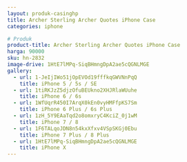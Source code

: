 ```yaml
---
layout: produk-casinghp
title: Archer Sterling Archer Quotes iPhone Case
categories: iphone

# Produk
product-title: Archer Sterling Archer Quotes iPhone Case
harga: 90000
sku: hn-2832
image-drive: 1HtE7lMPq-SiqBHmngDpA2ae5cQGNLMGE
gallery:
  - url: 1-JeIjIWo51jOpEVOd19fffkqGWVNnPqQ
    title: iPhone 5 / 5s / SE
  - url: 1tiRKJzZ5djzOfuBEUkno2XHJRlaWUuhe
    title: iPhone 6 / 6s
  - url: 1WfUqrR450I7ArqX0kEn0vyHMFfpKS7Sm
    title: iPhone 6 Plus / 6s Plus
  - url: 1zH_5Y9EAaTqd2o8omxryC4KciZ_0j1wM
    title: iPhone 7 / 8
  - url: 1F6TALqoJDN8n54kxXfxv4VSpSKGj0Ebu
    title: iPhone 7 Plus / 8 Plus
  - url: 1HtE7lMPq-SiqBHmngDpA2ae5cQGNLMGE
    title: iPhone X
---
```

